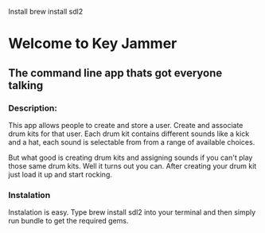 Install
brew install sdl2

# Welcome to Key Jammer

## The command line app thats got everyone talking

### Description:
This app allows people to create and store a user. Create and associate drum kits for that user. Each drum kit contains different sounds like a kick and a hat, each sound is selectable from from a range of available choices.

But what good is creating drum kits and assigning sounds if you can't play those same drum kits. Well it turns out you can. After creating your drum kit just load it up and start rocking.

### Instalation
Instalation is easy. Type brew install sdl2 into your terminal and then simply run bundle to get the required gems.

